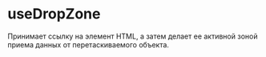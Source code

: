 # useDropZone

Принимает ссылку на элемент HTML, а затем делает ее активной зоной приема данных от перетаскиваемого объекта.
